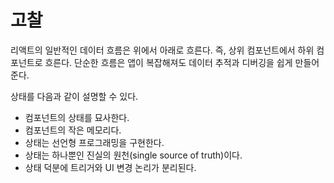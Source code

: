 # 고찰

리액트의 일반적인 데이터 흐름은 위에서 아래로 흐른다. 즉, 상위 컴포넌트에서 하위 컴포넌트로 흐른다. 단순한 흐름은 앱이 복잡해져도 데이터 추적과 디버깅을 쉽게 만들어 준다.

상태를 다음과 같이 설명할 수 있다.

- 컴포넌트의 상태를 묘사한다.
- 컴포넌트의 작은 메모리다.
- 상태는 선언형 프로그래밍을 구현한다.
- 상태는 하나뿐인 진실의 원천(single source of truth)이다.
- 상태 덕분에 트리거와 UI 변경 논리가 분리된다.

